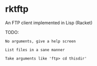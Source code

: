 rktftp
======

An FTP client implemented in Lisp (Racket)

TODO:

	No arguments, give a help screen

	List files in a sane manner

	Take arguments like 'ftp> cd thisdir'
